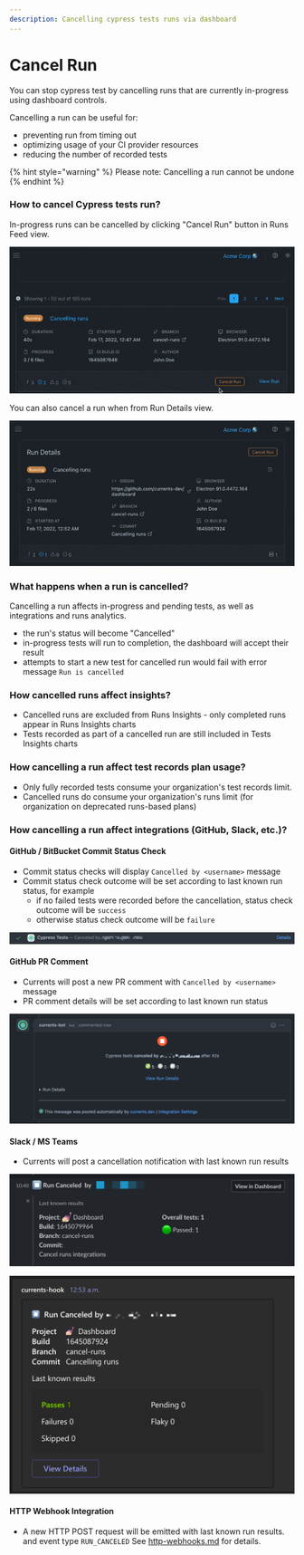 ```yaml
---
description: Cancelling cypress tests runs via dashboard
---
```


# Cancel Run

You can stop cypress test by cancelling runs that are currently in-progress using dashboard controls.&#x20;

Cancelling a run can be useful for:

* preventing run from timing out
* optimizing usage of your CI provider resources
* reducing the number of recorded tests

{% hint style="warning" %}
Please note: Cancelling a run cannot be undone
{% endhint %}

### How to cancel Cypress tests run?

In-progress runs can be cancelled by clicking "Cancel Run" button in Runs Feed view.

![Cancelling cypress tests run from Runs Feed view](../.gitbook/assets/cancelling-run.gif)

You can also cancel a run when from Run Details view.

![Cancelling cypress tests run from Run Details view](../.gitbook/assets/cancel-run-02.gif)

### What happens when a run is cancelled?

Cancelling a run affects in-progress and pending tests, as well as integrations and runs analytics.

* the run's status will become "Cancelled"
* in-progress tests will run to completion, the dashboard will accept their result
* attempts to start a new test for cancelled run would fail with error message `Run is cancelled`

### How cancelled runs affect insights?

* Cancelled runs are excluded from Runs Insights - only completed runs appear in Runs Insights charts
* Tests recorded as part of a cancelled run are still included in Tests Insights charts

### How cancelling a run affect test records plan usage?

* Only fully recorded tests consume your organization's test records limit.&#x20;
* Cancelled runs do consume your organization's runs limit (for organization on deprecated runs-based plans)

### How cancelling a run affect integrations (GitHub, Slack, etc.)?

#### GitHub / BitBucket Commit Status Check

* Commit status checks will display `Cancelled by <username>` message
* Commit status check outcome will be set according to last known run status, for example
  * if no failed tests were recorded before the cancellation, status check outcome will be `success`
  * otherwise status check outcome will be `failure`

![Cancelling cypress tests run - GitHub commit status message](<../.gitbook/assets/CleanShot 2022-02-17 at 01.27.24.png>)

#### GitHub PR Comment

* Currents will post a new PR comment with `Cancelled by <username>` message
* PR comment details will be set according to last known run status

![Cancelling cypress tests run - GitHub PR comment](<../.gitbook/assets/CleanShot 2022-02-17 at 01.26.27.png>)

#### Slack / MS Teams

* Currents will post a cancellation notification with last known run results

![Cancelling cypress tests run - Slack message example](<../.gitbook/assets/CleanShot 2022-02-17 at 01.09.18.png>)

![Cancelling cypress tests run - MS Teams example](<../.gitbook/assets/CleanShot 2022-02-17 at 01.12.24.png>)

#### HTTP Webhook Integration

* A new HTTP POST request will be emitted with  last known run results. and event type `RUN_CANCELED`  See [http-webhooks.md](../integrations/http-webhooks.md "mention") for details.

